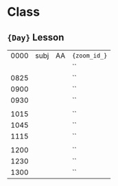 # **Class**

## `{Day}` Lesson
|      |      |    |              |
| ---- | ---- | -- | ------------ |
| 0000 | subj | AA | `{zoom_id_}` |
|      |  |  | `` |
| 0825 |  |  | `` |
| 0900 |  |  | `` |
| 0930 |  |  | `` |
|      |      |    |              |
| 1015 |  |  | `` |
| 1045 |  |  | `` |
| 1115 |  |  | `` |
|      |      |    |              |
| 1200 |  |  | `` |
| 1230 |  |  | `` |
| 1300 |  |  | `` |